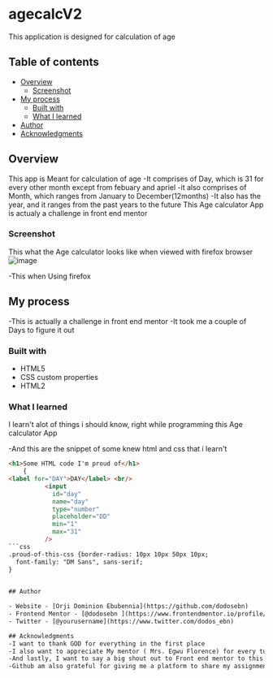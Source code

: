 # agecalcV2
This application is designed for calculation of age
## Table of contents

- [Overview](#overview)
  - [Screenshot](#screenshot)
- [My process](#my-process)
  - [Built with](#built-with)
  - [What I learned](#what-i-learned)
- [Author](#author)
- [Acknowledgments](#acknowledgments)


## Overview
This app is Meant for calculation of age 
-It comprises of Day, which is 31 for every other month except from  febuary and apriel
-it also comprises of Month, which ranges from January to December(12months)
-It also has the year, and it ranges from the past years to the future
This Age calculator App is actualy a challenge in front end mentor

### Screenshot
This what the Age calculator looks like when viewed with firefox browser
![image](https://user-images.githubusercontent.com/130156592/236652619-945d7be5-dfa7-46fc-b5cb-4fe90d740174.png)

-This when Using firefox

## My process
-This is actually a challenge in front end mentor
-It took me a couple of Days to figure it out


### Built with
- HTML5
- CSS custom properties
- HTML2

### What I learned
I learn't alot of things i should know, right while programming this Age calculator App

-And this are the snippet of some knew html and css that i learn't
```html
<h1>Some HTML code I'm proud of</h1>
    {
<label for="DAY">DAY</label> <br/>
          <input
            id="day"
            name="day"
            type="number"
            placeholder="DD"
            min="1"
            max="31"
          />
```css
.proud-of-this-css {border-radius: 10px 10px 50px 10px;
  font-family: "DM Sans", sans-serif;
}
 

## Author

- Website - [Orji Dominion Ebubennia](https://github.com/dodosebn)
- Frontend Mentor - [@dodosebn ](https://www.frontendmentor.io/profile/dodosebn)
- Twitter - [@yourusername](https://www.twitter.com/dodos_ebn)

## Acknowledgments
-I want to thank GOD for everything in the first place
-I also want to appreciate My mentor ( Mrs. Egwu Florence) for every tutor on this, it would have not been possible without her Assitance...Thanks Ma
-And lastly, I want to say a big shout out to Front end mentor to this Wonderful task, I was really challenged and i learn't alot from it...Thanks to front end 
-Github am also grateful for giving me a platform to share my assignment




